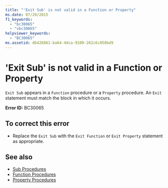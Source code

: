 ```yaml
---
title: "'Exit Sub' is not valid in a Function or Property"
ms.date: 07/20/2015
f1_keywords: 
  - "bc30065"
  - "vbc30065"
helpviewer_keywords: 
  - "BC30065"
ms.assetid: d6426861-ba64-4dca-9100-262c6c058bd9
---
```

# 'Exit Sub' is not valid in a Function or Property
`Exit Sub` appears in a `Function` procedure or a `Property` procedure. An `Exit` statement must match the block in which it occurs.  
  
 **Error ID:** BC30065  
  
## To correct this error  
  
-   Replace the `Exit Sub` with the `Exit Function` or `Exit Property` statement as appropriate.  
  
## See also
- [Sub Procedures](../../visual-basic/programming-guide/language-features/procedures/sub-procedures.md)
- [Function Procedures](../../visual-basic/programming-guide/language-features/procedures/function-procedures.md)
- [Property Procedures](../../visual-basic/programming-guide/language-features/procedures/property-procedures.md)
